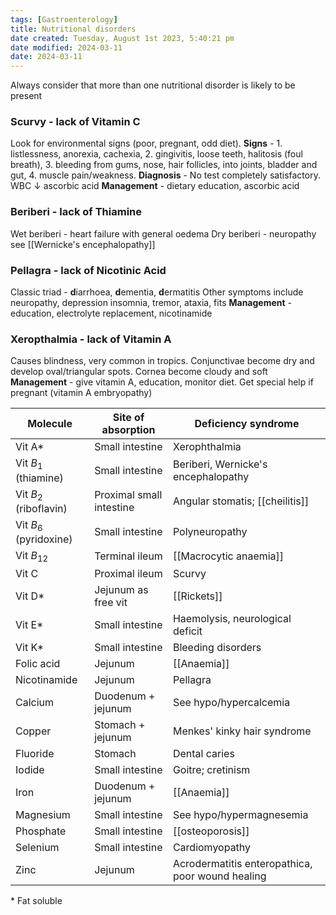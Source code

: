 ```yaml
---
tags: [Gastroenterology]
title: Nutritional disorders
date created: Tuesday, August 1st 2023, 5:40:21 pm
date modified: 2024-03-11
date: 2024-03-11
---
```


Always consider that more than one nutritional disorder is likely to be present

### Scurvy - lack of Vitamin C

Look for environmental signs (poor, pregnant, odd diet).
**Signs** - 1. listlessness, anorexia, cachexia, 2. gingivitis, loose teeth, halitosis (foul breath), 3. bleeding from gums, nose, hair follicles, into joints, bladder and gut, 4. muscle pain/weakness. **Diagnosis** - No test completely satisfactory. WBC $\downarrow$ ascorbic acid
**Management** - dietary education, ascorbic acid

### Beriberi - lack of Thiamine

Wet beriberi - heart failure with general oedema
Dry beriberi - neuropathy see [[Wernicke's encephalopathy]]

### Pellagra - lack of Nicotinic Acid

Classic triad - **d**iarrhoea, **d**ementia, **d**ermatitis
Other symptoms include neuropathy, depression insomnia, tremor, ataxia, fits
**Management** - education, electrolyte replacement, nicotinamide

### Xeropthalmia - lack of Vitamin A

Causes blindness, very common in tropics. Conjunctivae become dry and develop oval/triangular spots. Cornea become cloudy and soft
**Management** - give vitamin A, education, monitor diet. Get special help if pregnant (vitamin A embryopathy)

| Molecule               | Site of absorption       | Deficiency syndrome                              |
| ---------------------- | ------------------------ | ------------------------------------------------ |
| Vit A\*                | Small intestine          | Xerophthalmia                                    |
| Vit $B_1$ (thiamine)   | Small intestine          | Beriberi, Wernicke's encephalopathy              |
| Vit $B_2$ (riboflavin) | Proximal small intestine | Angular stomatis; [[cheilitis]]                  |
| Vit $B_6$ (pyridoxine) | Small intestine          | Polyneuropathy                                   |
| Vit $B_{12}$           | Terminal ileum           | [[Macrocytic anaemia]]                           |
| Vit C                  | Proximal ileum           | Scurvy                                           |
| Vit D\*                | Jejunum as free vit      | [[Rickets]]                                      |
| Vit E\*                | Small intestine          | Haemolysis, neurological deficit                 |
| Vit K\*                | Small intestine          | Bleeding disorders                               |
| Folic acid             | Jejunum                  | [[Anaemia]]                           |
| Nicotinamide           | Jejunum                  | Pellagra                                         |
| Calcium                | Duodenum + jejunum       | See hypo/hypercalcemia                           |
| Copper                 | Stomach + jejunum        | Menkes' kinky hair syndrome                      |
| Fluoride               | Stomach                  | Dental caries                                    |
| Iodide                 | Small intestine          | Goitre; cretinism                                |
| Iron                   | Duodenum + jejunum       | [[Anaemia]]                           |
| Magnesium              | Small intestine          | See hypo/hypermagnesemia                         |
| Phosphate              | Small intestine          | [[osteoporosis]]                                 |
| Selenium               | Small intestine          | Cardiomyopathy                                   |
| Zinc                   | Jejunum                  | Acrodermatitis enteropathica, poor wound healing |

\* Fat soluble
